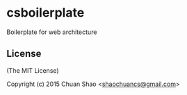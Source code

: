# csboilerplate
Boilerplate for web architecture

## License

(The MIT License)

Copyright (c) 2015 Chuan Shao &lt;shaochuancs@gmail.com&gt;